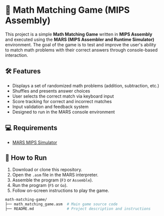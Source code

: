 # 🧮 Math Matching Game (MIPS Assembly)

This project is a simple **Math Matching Game** written in **MIPS Assembly** and executed using the **MARS (MIPS Assembler and Runtime Simulator)** environment. The goal of the game is to test and improve the user's ability to match math problems with their correct answers through console-based interaction.

## 🛠️ Features

- Displays a set of randomized math problems (addition, subtraction, etc.)
- Shuffles and presents answer choices
- User selects the correct match via keyboard input
- Score tracking for correct and incorrect matches
- Input validation and feedback system
- Designed to run in the MARS console environment

## 💻 Requirements

- [MARS MIPS Simulator](http://courses.missouristate.edu/kenvollmar/mars/)

## 🚀 How to Run

1. Download or clone this repository.
2. Open the `.asm` file in the MARS interpreter.
3. Assemble the program (`F3` or `Assemble`).
4. Run the program (`F5` or `Go`).
5. Follow on-screen instructions to play the game.



```bash
math-matching-game/
├── math_matching_game.asm  # Main game source code
├── README.md               # Project description and instructions
